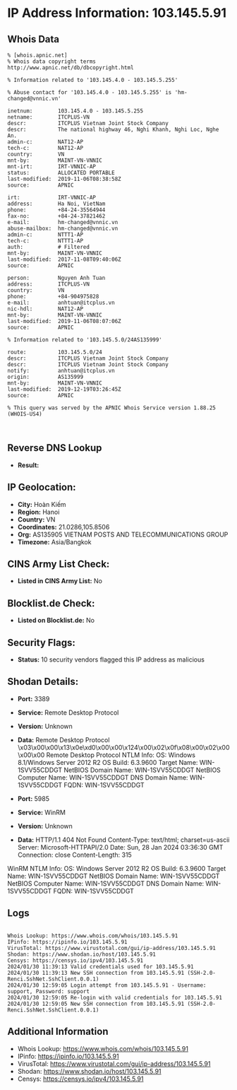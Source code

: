 # IP Address Information: 103.145.5.91

## Whois Data
```
% [whois.apnic.net]
% Whois data copyright terms    http://www.apnic.net/db/dbcopyright.html

% Information related to '103.145.4.0 - 103.145.5.255'

% Abuse contact for '103.145.4.0 - 103.145.5.255' is 'hm-changed@vnnic.vn'

inetnum:        103.145.4.0 - 103.145.5.255
netname:        ITCPLUS-VN
descr:          ITCPLUS Vietnam Joint Stock Company
descr:          The national highway 46, Nghi Khanh, Nghi Loc, Nghe An.
admin-c:        NAT12-AP
tech-c:         NAT12-AP
country:        VN
mnt-by:         MAINT-VN-VNNIC
mnt-irt:        IRT-VNNIC-AP
status:         ALLOCATED PORTABLE
last-modified:  2019-11-06T08:38:58Z
source:         APNIC

irt:            IRT-VNNIC-AP
address:        Ha Noi, VietNam
phone:          +84-24-35564944
fax-no:         +84-24-37821462
e-mail:         hm-changed@vnnic.vn
abuse-mailbox:  hm-changed@vnnic.vn
admin-c:        NTTT1-AP
tech-c:         NTTT1-AP
auth:           # Filtered
mnt-by:         MAINT-VN-VNNIC
last-modified:  2017-11-08T09:40:06Z
source:         APNIC

person:         Nguyen Anh Tuan
address:        ITCPLUS-VN
country:        VN
phone:          +84-904975828
e-mail:         anhtuan@itcplus.vn
nic-hdl:        NAT12-AP
mnt-by:         MAINT-VN-VNNIC
last-modified:  2019-11-06T08:07:06Z
source:         APNIC

% Information related to '103.145.5.0/24AS135999'

route:          103.145.5.0/24
descr:          ITCPLUS Vietnam Joint Stock Company
descr:          ITCPLUS Vietnam Joint Stock Company
notify:         anhtuan@itcplus.vn
origin:         AS135999
mnt-by:         MAINT-VN-VNNIC
last-modified:  2019-12-19T03:26:45Z
source:         APNIC

% This query was served by the APNIC Whois Service version 1.88.25 (WHOIS-US4)



```
## Reverse DNS Lookup
- **Result:** 

## IP Geolocation:
- **City:** Hoàn Kiếm
- **Region:** Hanoi
- **Country:** VN
- **Coordinates:** 21.0286,105.8506
- **Org:** AS135905 VIETNAM POSTS AND TELECOMMUNICATIONS GROUP
- **Timezone:** Asia/Bangkok

## CINS Army List Check:
- **Listed in CINS Army List:** 
No

## Blocklist.de Check:
- **Listed on Blocklist.de:** 
No

## Security Flags:
- **Status:** 10 security vendors flagged this IP address as malicious

## Shodan Details:
- **Port:** 3389
- **Service:** Remote Desktop Protocol
- **Version:** Unknown
- **Data:** Remote Desktop Protocol
\x03\x00\x00\x13\x0e\xd0\x00\x00\x124\x00\x02\x0f\x08\x00\x02\x00\x00\x00
Remote Desktop Protocol NTLM Info:
  OS: Windows 8.1/Windows Server 2012 R2
  OS Build: 6.3.9600
  Target Name: WIN-1SVV55CDDGT
  NetBIOS Domain Name: WIN-1SVV55CDDGT
  NetBIOS Computer Name: WIN-1SVV55CDDGT
  DNS Domain Name: WIN-1SVV55CDDGT
  FQDN: WIN-1SVV55CDDGT

- **Port:** 5985
- **Service:** WinRM
- **Version:** Unknown
- **Data:** HTTP/1.1 404 Not Found
Content-Type: text/html; charset=us-ascii
Server: Microsoft-HTTPAPI/2.0
Date: Sun, 28 Jan 2024 03:36:30 GMT
Connection: close
Content-Length: 315


WinRM NTLM Info:
  OS: Windows Server 2012 R2
  OS Build: 6.3.9600
  Target Name: WIN-1SVV55CDDGT
  NetBIOS Domain Name: WIN-1SVV55CDDGT
  NetBIOS Computer Name: WIN-1SVV55CDDGT
  DNS Domain Name: WIN-1SVV55CDDGT
  FQDN: WIN-1SVV55CDDGT


## Logs
```

Whois Lookup: https://www.whois.com/whois/103.145.5.91
IPinfo: https://ipinfo.io/103.145.5.91
VirusTotal: https://www.virustotal.com/gui/ip-address/103.145.5.91
Shodan: https://www.shodan.io/host/103.145.5.91
Censys: https://censys.io/ipv4/103.145.5.91
2024/01/30 11:39:13 Valid credentials used for 103.145.5.91
2024/01/30 11:39:13 New SSH connection from 103.145.5.91 (SSH-2.0-Renci.SshNet.SshClient.0.0.1)
2024/01/30 12:59:05 Login attempt from 103.145.5.91 - Username: support, Password: support
2024/01/30 12:59:05 Re-login with valid credentials for 103.145.5.91
2024/01/30 12:59:05 New SSH connection from 103.145.5.91 (SSH-2.0-Renci.SshNet.SshClient.0.0.1)

```
## Additional Information
- Whois Lookup: https://www.whois.com/whois/103.145.5.91
- IPinfo: https://ipinfo.io/103.145.5.91
- VirusTotal: https://www.virustotal.com/gui/ip-address/103.145.5.91
- Shodan: https://www.shodan.io/host/103.145.5.91
- Censys: https://censys.io/ipv4/103.145.5.91

